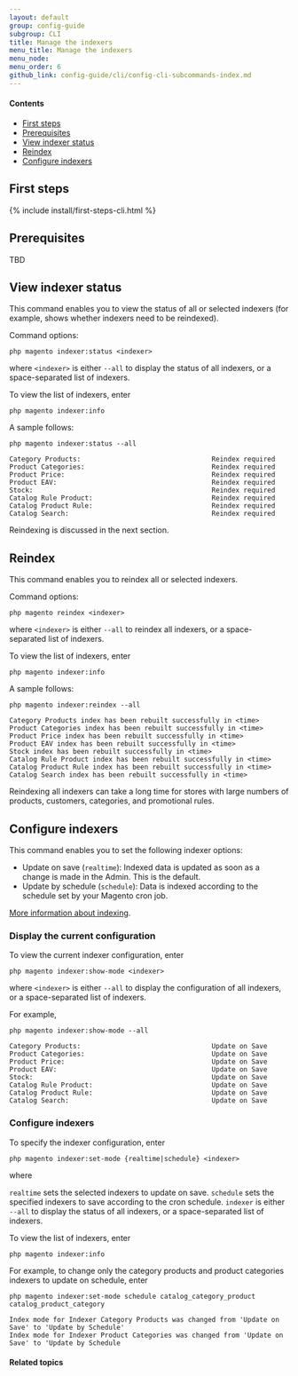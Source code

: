 ```yaml
---
layout: default
group: config-guide 
subgroup: CLI
title: Manage the indexers
menu_title: Manage the indexers
menu_node: 
menu_order: 6
github_link: config-guide/cli/config-cli-subcommands-index.md
---
```



#### Contents

*	<a href="#config-cli-before">First steps</a>
*	<a href="#config-cli-subcommands-configphp-prereq">Prerequisites</a>
*	<a href="#config-cli-subcommands-index-status">View indexer status</a>
*	<a href="#config-cli-subcommands-index-reindex">Reindex</a>
*	<a href="#config-cli-subcommands-index-conf">Configure indexers</a>

<h2 id="config-cli-before">First steps</h2>
{% include install/first-steps-cli.html %}

<h2 id="config-cli-subcommands-configphp-prereq">Prerequisites</h2>
TBD
  
<h2 id="config-cli-subcommands-index-status">View indexer status</h2>
This command enables you to view the status of all or selected indexers (for example, shows whether indexers need to be reindexed).

Command options:

	php magento indexer:status <indexer>

where `<indexer>` is either `--all` to display the status of all indexers, or a space-separated list of indexers.

To view the list of indexers, enter

	php magento indexer:info

A sample follows:

	php magento indexer:status --all

	Category Products:                                 Reindex required
	Product Categories:                                Reindex required
	Product Price:                                     Reindex required
	Product EAV:                                       Reindex required
	Stock:                                             Reindex required
	Catalog Rule Product:                              Reindex required
	Catalog Product Rule:                              Reindex required
	Catalog Search:                                    Reindex required

Reindexing is discussed in the next section.

<h2 id="config-cli-subcommands-index-reindex">Reindex</h2>
This command enables you to reindex all or selected indexers.

Command options:

	php magento reindex <indexer>

where `<indexer>` is either `--all` to reindex all indexers, or a space-separated list of indexers.

To view the list of indexers, enter

	php magento indexer:info

A sample follows:

	php magento indexer:reindex --all

	Category Products index has been rebuilt successfully in <time>
	Product Categories index has been rebuilt successfully in <time>
	Product Price index has been rebuilt successfully in <time>
	Product EAV index has been rebuilt successfully in <time>
	Stock index has been rebuilt successfully in <time>
	Catalog Rule Product index has been rebuilt successfully in <time>
	Catalog Product Rule index has been rebuilt successfully in <time>
	Catalog Search index has been rebuilt successfully in <time>

<div class="bs-callout bs-callout-info" id="info">
<span class="glyphicon-class">
  <p>Reindexing all indexers can take a long time for stores with large numbers of products, customers, categories, and promotional rules.</p></span>
</div>

<h2 id="config-cli-subcommands-index-conf">Configure indexers</h2>
This command enables you to set the following indexer options:

*	Update on save (`realtime`): Indexed data is updated as soon as a change is made in the Admin. This is the default.
*	Update by schedule (`schedule`): Data is indexed according to the schedule set by your Magento cron job.

<a href="{{ site.gdeurl }}architecture/index-cache/indexing.html">More information about indexing</a>.

<h3 id="config-cli-subcommands-index-conf-show">Display the current configuration</h3>
To view the current indexer configuration, enter

	php magento indexer:show-mode <indexer>

where `<indexer>` is either `--all` to display the configuration of all indexers, or a space-separated list of indexers.

For example,

	php magento indexer:show-mode --all

	Category Products:                                 Update on Save
	Product Categories:                                Update on Save
	Product Price:                                     Update on Save
	Product EAV:                                       Update on Save
	Stock:                                             Update on Save
	Catalog Rule Product:                              Update on Save
	Catalog Product Rule:                              Update on Save
	Catalog Search:                                    Update on Save

<h3 id="config-cli-subcommands-index-conf-set">Configure indexers</h3>
To specify the indexer configuration, enter

	php magento indexer:set-mode {realtime|schedule} <indexer>

where

`realtime` sets the selected indexers to update on save.
`schedule` sets the specified indexers to save according to the cron schedule.
`indexer` is either `--all` to display the status of all indexers, or a space-separated list of indexers.

To view the list of indexers, enter

	php magento indexer:info

For example, to change only the category products and product categories indexers to update on schedule, enter

	php magento indexer:set-mode schedule catalog_category_product catalog_product_category

	Index mode for Indexer Category Products was changed from 'Update on Save' to 'Update by Schedule'
	Index mode for Indexer Product Categories was changed from 'Update on Save' to 'Update by Schedule

#### Related topics


